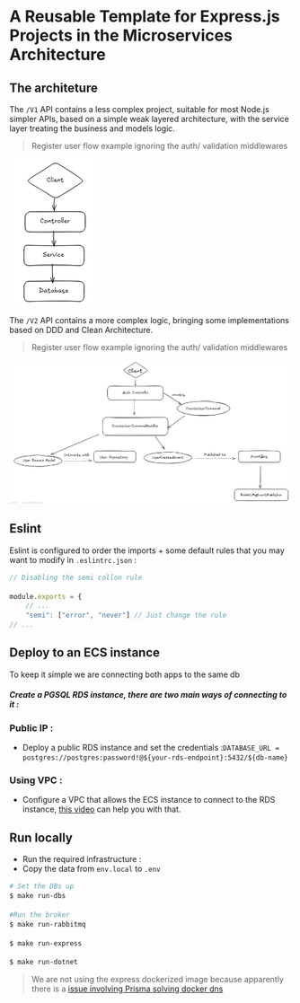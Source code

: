 # A Reusable Template for Express.js Projects in the Microservices Architecture

## The architeture

The `/V1` API contains a less complex project, suitable for most Node.js simpler APIs, based on a simple weak layered
architecture, with the service layer treating the business and models logic.

> Register user flow example ignoring the auth/ validation middlewares

![img_4.png](img_4.png)

The `/V2` API contains a more complex logic, bringing some implementations based on DDD and Clean Architecture.

> Register user flow example ignoring the auth/ validation middlewares

![img_3.png](img_3.png)

## Eslint

Eslint is configured to order the imports + some default rules that you may want to modify in `.eslintrc.json` :

```javascript
// Disabling the semi collon rule 

module.exports = {
    // ...
    "semi": ["error", "never"] // Just change the rule
// ...
```

## Deploy to an ECS instance


To keep it simple we are connecting both apps to the same db
##### Create a PGSQL RDS instance, there are two main ways of connecting to it :

### Public IP :

- Deploy a public RDS instance and set the
  credentials :```DATABASE_URL = postgres://postgres:password!@${your-rds-endpoint}:5432/${db-name}```

### Using VPC :

- Configure a VPC that allows the ECS instance to connect to the RDS
  instance, [this video](https://www.youtube.com/watch?v=buqBSiEEdQc) can help you with that.

## Run locally

- Run the required infrastructure :
- Copy the data from `env.local` to `.env`

```bash
# Set the DBs up
$ make run-dbs

#Run the broker
$ make run-rabbitmq

$ make run-express

$ make run-dotnet
```
> We are not using the express dockerized image because apparently there is a [issue involving Prisma solving docker dns](https://github.com/prisma/prisma/issues/12598)











